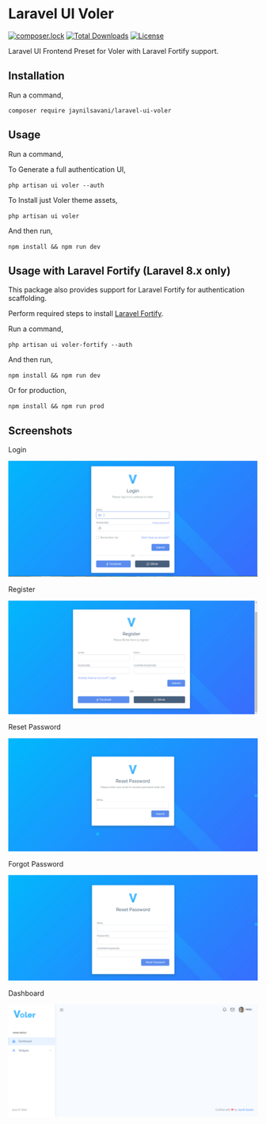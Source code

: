 Laravel UI Voler
======

[![composer.lock](https://poser.pugx.org/jaynilsavani/laravel-ui-voler/composerlock)](//packagist.org/packages/jaynilsavani/laravel-ui-voler) [![Total Downloads](https://poser.pugx.org/jaynilsavani/laravel-ui-voler/downloads)](//packagist.org/packages/jaynilsavani/laravel-ui-voler) [![License](https://poser.pugx.org/jaynilsavani/laravel-ui-voler/license)](//packagist.org/packages/jaynilsavani/laravel-ui-voler)

Laravel UI Frontend Preset for Voler with Laravel Fortify support.

Installation
-----

Run a command,

```
composer require jaynilsavani/laravel-ui-voler
```


Usage
-----
Run a command,

To Generate a full authentication UI,

``
php artisan ui voler --auth
``

To Install just Voler theme assets,

``
php artisan ui voler
``

And then run,

``
npm install && npm run dev
``

Usage with Laravel Fortify (Laravel 8.x only)
----

This package also provides support for Laravel Fortify for authentication scaffolding.

Perform required steps to install [Laravel Fortify](https://laravel.com/docs/8.x/fortify).

Run a command,

``
php artisan ui voler-fortify --auth
``

And then run,

``
npm install && npm run dev
``

Or for production,

``
npm install && npm run prod
``

Screenshots
----

Login

![alt text](https://github.com/jaynilsavani/laravel-ui-voler/blob/master/screenshots/login.PNG "Login Page")

Register

![alt text](https://github.com/jaynilsavani/laravel-ui-voler/blob/master/screenshots/register.PNG "Register Page")

Reset Password

![alt text](https://github.com/jaynilsavani/laravel-ui-voler/blob/master/screenshots/email.PNG "Reset Page")

Forgot Password

![alt text](https://github.com/jaynilsavani/laravel-ui-voler/blob/master/screenshots/reset-password.PNG "Forgot Password")

Dashboard

![alt text](https://github.com/jaynilsavani/laravel-ui-voler/blob/master/screenshots/home.PNG "Home Page")
